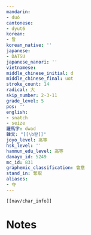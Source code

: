 ```yaml
---
mandarin:
- duó
cantonese:
- dyut6
korean:
- 탈
korean_native: ''
japanese:
- DATSU
japanese_nanori: ''
vietnamese:
middle_chinese_initial: d
middle_chinese_final: uɑt
stroke_count: 14
radical: 大
skip_number: 2-3-11
grade_level: 5
pos: ''
english:
- snatch
- seize
羅馬字: dwad
韓文: "[[\b돧]]"
joyo_level: 高等
hsk_level: ''
hanmun_edu_level: 高等
danayo_id: 5249
mc_id: 831
graphemic_classification: 會意
stand_in: 奪取
aliases:
- 夺
---
```

```meta-bind-embed
[[nav/char_info]]
```

# Notes
